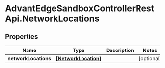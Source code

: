 # AdvantEdgeSandboxControllerRestApi.NetworkLocations

## Properties
Name | Type | Description | Notes
------------ | ------------- | ------------- | -------------
**networkLocations** | [**[NetworkLocation]**](NetworkLocation.md) |  | [optional] 


